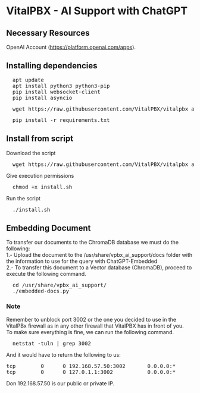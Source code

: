 # VitalPBX - AI Support with ChatGPT

## Necessary Resources
OpenAI Account (https://platform.openai.com/apps).

## Installing dependencies
<pre>
  apt update
  apt install python3 python3-pip
  pip install websocket-client
  pip install asyncio
</pre>

<pre>
  wget https://raw.githubusercontent.com/VitalPBX/vitalpbx_ai_support/main/requirements.txt
</pre>

<pre>
  pip install -r requirements.txt
</pre>

## Install from script
Download the script
<pre>
  wget https://raw.githubusercontent.com/VitalPBX/vitalpbx_agent_ai_chatgpt/main/install.sh
</pre>

Give execution permissions
<pre>
  chmod +x install.sh
</pre>

Run the script
<pre>
  ./install.sh
</pre>

## Embedding Document
To transfer our documents to the ChromaDB database we must do the following:<br>
1.- Upload the document to the /usr/share/vpbx_ai_support/docs folder with the information to use for the query with ChatGPT-Embedded<br>
2.- To transfer this document to a Vector database (ChromaDB), proceed to execute the following command.
<pre>
  cd /usr/share/vpbx_ai_support/
  ./embedded-docs.py
</pre>

### Note
Remember to unblock port 3002 or the one you decided to use in the VitalPBx firewall as in any other firewall that VitalPBX has in front of you.<br>
To make sure everything is fine, we can run the following command.
<pre>
  netstat -tuln | grep 3002
</pre>
And it would have to return the following to us:
<pre>
tcp        0      0 192.168.57.50:3002       0.0.0.0:*               LISTEN     
tcp        0      0 127.0.1.1:3002           0.0.0.0:*               LISTEN  
</pre>
Don 192.168.57.50 is our public or private IP.
